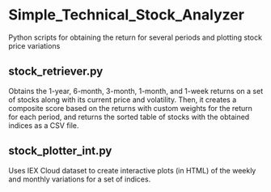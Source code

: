 # Simple_Technical_Stock_Analyzer
Python scripts for obtaining the return for several periods and plotting stock price variations

## stock_retriever.py
Obtains the 1-year, 6-month, 3-month, 1-month, and 1-week returns on a set of stocks along with its current price and volatility. Then, it creates a composite score based on the returns with custom weights for the return for each period, and returns the sorted table of stocks with the obtained indices as a CSV file.

## stock_plotter_int.py
Uses IEX Cloud dataset to create interactive plots (in HTML) of the weekly and monthly variations for a set of indices.

